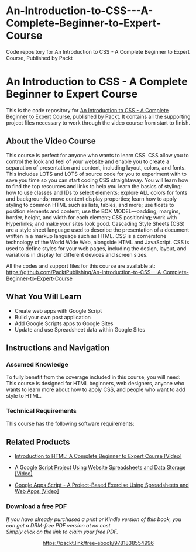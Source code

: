 # An-Introduction-to-CSS---A-Complete-Beginner-to-Expert-Course
Code repository for An Introduction to CSS - A Complete Beginner to Expert Course, Published by Packt
# An Introduction to CSS - A Complete Beginner to Expert Course
This is the code repository for [An Introduction to CSS - A Complete Beginner to Expert Course](https://www.packtpub.com/application-development/google-apps-script-project-based-exercise-using-spreadsheets-and-web-apps-vi?utm_source=github&utm_medium=repository&utm_campaign=9781838556914), published by [Packt](https://www.packtpub.com/?utm_source=github). It contains all the supporting project files necessary to work through the video course from start to finish.
## About the Video Course
This course is perfect for anyone who wants to learn CSS. CSS allow you to control the look and feel of your website and enable you to create a separation of presentation and content, including layout, colors, and fonts. This includes LOTS and LOTS of source code for you to experiment with to save you time so you can start coding CSS straightaway. You will learn how to find the top resources and links to help you learn the basics of styling; how to use classes and IDs to select elements; explore ALL colors for fonts and backgrounds; move content display properties; learn how to apply styling to common HTML such as lists, tables, and more; use floats to position elements and content; use the BOX MODEL—padding; margins, border, height, and width for each element; CSS positioning; work with Hyperlinks; and make your sites look good. 
Cascading Style Sheets (CSS) are a style sheet language used to describe the presentation of a document written in a markup language such as HTML. CSS is a cornerstone technology of the World Wide Web, alongside HTML and JavaScript. CSS is used to define styles for your web pages, including the design, layout, and variations in display for different devices and screen sizes.

All the codes and support files for this course are available at: https://github.com/PacktPublishing/An-Introduction-to-CSS---A-Complete-Beginner-to-Expert-Course

<H2>What You Will Learn</H2>
<DIV class=book-info-will-learn-text>
<UL>
<LI>Create web apps with Google Script 
<LI>Build your own post application 
<LI>Add Google Scripts apps to Google Sites 
<LI>Update and use Spreadsheet data within Google Sites </LI></UL></DIV>

## Instructions and Navigation
### Assumed Knowledge
To fully benefit from the coverage included in this course, you will need:<br/>
This course is designed for HTML beginners, web designers, anyone who wants to learn more about how to apply CSS, and people who want to add style to HTML.
### Technical Requirements
This course has the following software requirements:<br/>
    

## Related Products
* [Introduction to HTML: A Complete Beginner to Expert Course [Video]](https://www.packtpub.com/application-development/google-apps-script-project-based-exercise-using-spreadsheets-and-web-apps-vi?utm_source=github&utm_medium=repository&utm_campaign=9781838556914)

* [A Google Script Project Using Website Spreadsheets and Data Storage [Video]](https://www.packtpub.com/application-development/google-apps-script-project-based-exercise-using-spreadsheets-and-web-apps-vi?utm_source=github&utm_medium=repository&utm_campaign=9781838556914)

* [Google Apps Script - A Project-Based Exercise Using Spreadsheets and Web Apps [Video]](https://www.packtpub.com/application-development/google-apps-script-project-based-exercise-using-spreadsheets-and-web-apps-vi?utm_source=github&utm_medium=repository&utm_campaign=9781838556914)

### Download a free PDF

 <i>If you have already purchased a print or Kindle version of this book, you can get a DRM-free PDF version at no cost.<br>Simply click on the link to claim your free PDF.</i>
<p align="center"> <a href="https://packt.link/free-ebook/9781838554996">https://packt.link/free-ebook/9781838554996 </a> </p>